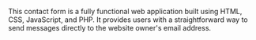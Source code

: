 This contact form is a fully functional web application built using HTML, CSS, JavaScript, and PHP. It provides users with a straightforward way to send messages directly to the website owner's email address.
